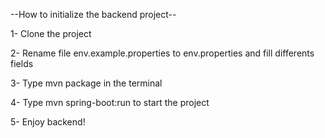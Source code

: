 --How to initialize the backend project--

1- Clone the project

2- Rename file env.example.properties to env.properties and fill differents fields

3- Type mvn package in the terminal

4- Type mvn spring-boot:run to start the project

5- Enjoy backend!